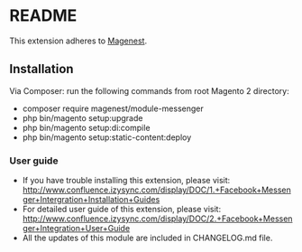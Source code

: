 # README
This extension adheres to [Magenest](https://store.magenest.com/).

## Installation
Via Composer: run the following commands from root Magento 2 directory:
* composer require magenest/module-messenger
* php bin/magento setup:upgrade
* php bin/magento setup:di:compile
* php bin/magento setup:static-content:deploy

### User guide
- If you have trouble installing this extension, please visit: http://www.confluence.izysync.com/display/DOC/1.+Facebook+Messenger+Intergration+Installation+Guides
- For detailed user guide of this extension, please visit: http://www.confluence.izysync.com/display/DOC/2.+Facebook+Messenger+Integration+User+Guide
- All the updates of this module are included in CHANGELOG.md file.
